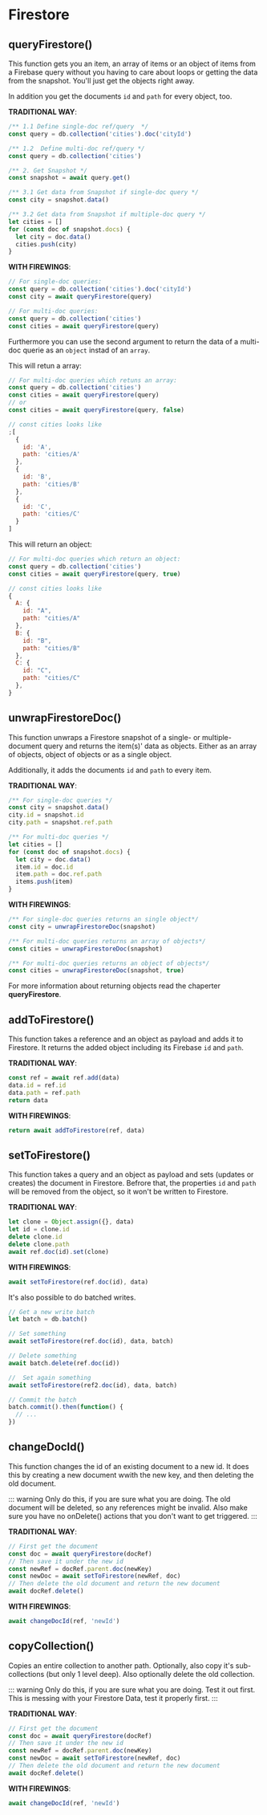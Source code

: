 # Firestore

## queryFirestore()

This function gets you an item, an array of items or an object of items from a Firebase query without you having to care about loops or getting the data from the snapshot. You'll just get the objects right away.

In addition you get the documents `id` and `path` for every object, too.

**TRADITIONAL WAY**:

```js
/** 1.1 Define single-doc ref/query  */
const query = db.collection('cities').doc('cityId')

/** 1.2  Define multi-doc ref/query */
const query = db.collection('cities')

/** 2. Get Snapshot */
const snapshot = await query.get()

/** 3.1 Get data from Snapshot if single-doc query */
const city = snapshot.data()

/** 3.2 Get data from Snapshot if multiple-doc query */
let cities = []
for (const doc of snapshot.docs) {
  let city = doc.data()
  cities.push(city)
}
```

**WITH FIREWINGS**:

```js
// For single-doc queries:
const query = db.collection('cities').doc('cityId')
const city = await queryFirestore(query)
```

```js
// For multi-doc queries:
const query = db.collection('cities')
const cities = await queryFirestore(query)
```

Furthermore you can use the second argument to return the data of a multi-doc querie as an `object` instad of an `array`.

This will retun a array:

```js
// For multi-doc queries which retuns an array:
const query = db.collection('cities')
const cities = await queryFirestore(query)
// or
const cities = await queryFirestore(query, false)
```

```js
// const cities looks like
;[
  {
    id: 'A',
    path: 'cities/A'
  },
  {
    id: 'B',
    path: 'cities/B'
  },
  {
    id: 'C',
    path: 'cities/C'
  }
]
```

This will return an object:

```js
// For multi-doc queries which return an object:
const query = db.collection('cities')
const cities = await queryFirestore(query, true)
```

```js
// const cities looks like
{
  A: {
    id: "A",
    path: "cities/A"
  },
  B: {
    id: "B",
    path: "cities/B"
  },
  C: {
    id: "C",
    path: "cities/C"
  },
}
```

## unwrapFirestoreDoc()

This function unwraps a Firestore snapshot of a single- or multiple-document query and returns the item(s)' data as objects. Either as an array of objects, object of objects or as a single object.

Additionally, it adds the documents `id` and `path` to every item.

**TRADITIONAL WAY**:

```js
/** For single-doc queries */
const city = snapshot.data()
city.id = snapshot.id
city.path = snapshot.ref.path
```

```js
/** For multi-doc queries */
let cities = []
for (const doc of snapshot.docs) {
  let city = doc.data()
  item.id = doc.id
  item.path = doc.ref.path
  items.push(item)
}
```

**WITH FIREWINGS**:

```js
/** For single-doc queries returns an single object*/
const city = unwrapFirestoreDoc(snapshot)
```

```js
/** For multi-doc queries returns an array of objects*/
const cities = unwrapFirestoreDoc(snapshot)
```

```js
/** For multi-doc queries returns an object of objects*/
const cities = unwrapFirestoreDoc(snapshot, true)
```

For more information about returning objects read the chaperter **queryFirestore**.

## addToFirestore()

This function takes a reference and an object as payload and adds it to Firestore. It returns the added object including its Firebase `id` and `path`.

**TRADITIONAL WAY**:

```js
const ref = await ref.add(data)
data.id = ref.id
data.path = ref.path
return data
```

**WITH FIREWINGS**:

```js
return await addToFirestore(ref, data)
```

## setToFirestore()

This function takes a query and an object as payload and sets (updates or creates) the document in Firestore. Befrore that, the properties `id` and `path` will be removed from the object, so it won't be written to Firestore.

**TRADITIONAL WAY**:

```js
let clone = Object.assign({}, data)
let id = clone.id
delete clone.id
delete clone.path
await ref.doc(id).set(clone)
```

**WITH FIREWINGS**:

```js
await setToFirestore(ref.doc(id), data)
```

It's also possible to do batched writes.

```js
// Get a new write batch
let batch = db.batch()

// Set something
await setToFirestore(ref.doc(id), data, batch)

// Delete something
await batch.delete(ref.doc(id))

//  Set again something
await setToFirestore(ref2.doc(id), data, batch)

// Commit the batch
batch.commit().then(function() {
  // ...
})
```

## changeDocId()

This function changes the id of an existing document to a new id. It does this by creating a new document wwith the new key, and then deleting the old document.

::: warning
Only do this, if you are sure what you are doing. The old document will be deleted, so any references might be invalid. Also make sure you have no onDelete() actions that you don't want to get triggered.
:::

**TRADITIONAL WAY**:

```js
// First get the document
const doc = await queryFirestore(docRef)
// Then save it under the new id
const newRef = docRef.parent.doc(newKey)
const newDoc = await setToFirestore(newRef, doc)
// Then delete the old document and return the new document
await docRef.delete()
```

**WITH FIREWINGS**:

```js
await changeDocId(ref, 'newId')
```

## copyCollection()

Copies an entire collection to another path. Optionally, also copy it's sub-collections (but only 1 level deep). Also optionally delete the old collection.

::: warning
Only do this, if you are sure what you are doing. Test it out first. This is messing with your Firestore Data, test it properly first.
:::

**TRADITIONAL WAY**:

```js
// First get the document
const doc = await queryFirestore(docRef)
// Then save it under the new id
const newRef = docRef.parent.doc(newKey)
const newDoc = await setToFirestore(newRef, doc)
// Then delete the old document and return the new document
await docRef.delete()
```

**WITH FIREWINGS**:

```js
await changeDocId(ref, 'newId')
```